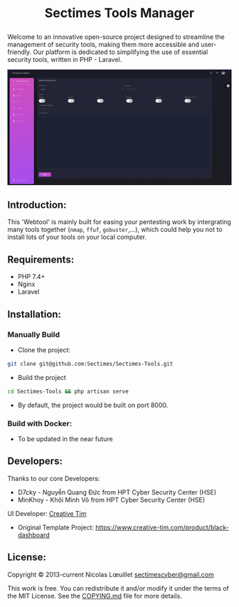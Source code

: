 # <p style="text-align:center"> Sectimes Tools Manager </p>

Welcome to an innovative open-source project designed to streamline the management of security tools, making them more accessible and user-friendly. Our platform is dedicated to simplifying the use of essential security tools, written in PHP - Laravel.

![Sectimes-tools-example-pic](/public/img/Sectimes-tools-example-pic.png)
## Introduction:
This 'Webtool' is mainly built for easing your pentesting work by intergrating many tools together (`nmap`, `ffuf`, `gobuster`,...), which could help you not to install lots of your tools on your local computer.

## Requirements:
- PHP 7.4+
- Nginx
- Laravel

## Installation:
### Manually Build 
- Clone the project:
```bash
git clone git@github.com:Sectimes/Sectimes-Tools.git
```
- Build the project
```bash
cd Sectimes-Tools && php artisan serve
```
- By default, the project would be built on port 8000.

### Build with Docker:
- To be updated in the near future

## Developers:
Thanks to our core Developers:
- D7cky - Nguyễn Quang Đức from HPT Cyber Security Center (HSE)
- MinKhoy - Khôi Minh Võ from HPT Cyber Security Center (HSE)

UI Developer: [Creative Tim](https://www.creative-tim.com)
- Original Template Project: https://www.creative-tim.com/product/black-dashboard

## License:
Copyright © 2013-current Nicolas Lœuillet [sectimescyber@gmail.com](sectimescyber@gmail.com)

This work is free. You can redistribute it and/or modify it under the terms of the MIT License. See the [COPYING.md](https://github.com/wallabag/wallabag/blob/master/COPYING.md) file for more details.